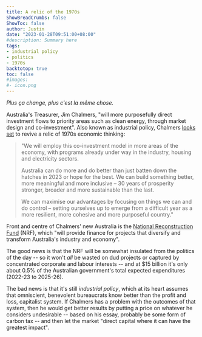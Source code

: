 ```yaml
---
title: A relic of the 1970s
ShowBreadCrumbs: false
ShowToc: false
author: Justin
date: "2023-01-28T09:51:00+08:00"
#description: Summary here
tags:
- industrial policy
- politics
- 1970s
backtotop: true
toc: false
#images:
#- icon.png
---
```


*Plus ça change, plus c'est la même chose.*

Australia's Treasurer, Jim Chalmers, "will more purposefully direct investment flows to priority areas such as clean energy, through market design and co-investment". Also known as industrial policy, Chalmers [looks set](https://www.theaustralian.com.au/nation/politics/i-will-remake-capitalism-says-jim-chalmers/news-story/241f8f14bbdedcf3adb751e63d26840b) to revive a relic of 1970s economic thinking:

> "We will employ this co-investment model in more areas of the economy, with programs already under way in the industry, housing and electricity sectors.
> 
> Australia can do more and do better than just batten down the hatches in 2023 or hope for the best. We can build something better, more meaningful and more inclusive – 30 years of prosperity stronger, broader and more sustainable than the last.
> 
> We can maximise our advantages by focusing on things we can and do control – setting ourselves up to emerge from a difficult year as a more resilient, more cohesive and more purposeful country."

Front and centre of Chalmers' new Australia is the [National Reconstruction Fund](https://www.industry.gov.au/news/national-reconstruction-fund-diversifying-and-transforming-australias-industry-and-economy) (NRF), which "will provide finance for projects that diversify and transform Australia's industry and economy". 

The good news is that the NRF will be somewhat insulated from the politics of the day -- so it won't *all* be wasted on dud projects or captured by concentrated corporate and labour interests -- and at $15 billion it's only about 0.5% of the Australian government's total expected expenditures (2022-23 to 2025-26). 

The bad news is that it's still *industrial policy*, which at its heart assumes that omniscient, benevolent bureaucrats know better than the profit and loss, capitalist system. If Chalmers has a problem with the outcomes of that system, then he would get better results by putting a price on whatever he considers undesirable -- based on his essay, probably be some form of carbon tax -- and then let the market "direct capital where it can have the greatest impact".